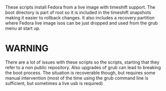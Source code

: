 These scripts install Fedora from a live image with timeshift support. The boot directory is part of root so it is included in the timeshift snapshots making it easier to rollback changes. It also includes a recovery partition where Fedora live image isos can be just dropped and used from the grub menu at start up.

# WARNING
There are a lot of issues with these scripts so the scripts, starting that they refer to a non public repository. Also upgrades of grub can lead to breaking the boot process. The situation is recoverable though, but requires some manual intervention (most of the time using the grub command line is sufficient, but sometimes a live usb is required)
